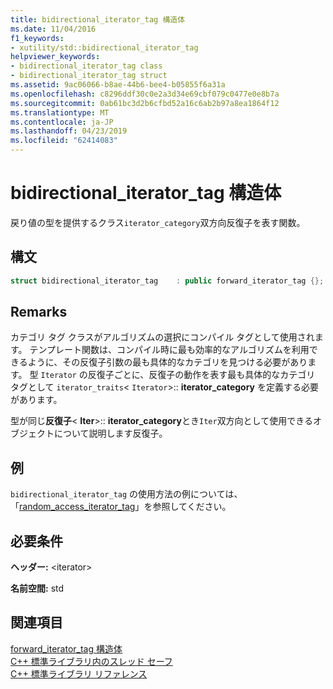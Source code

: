 ```yaml
---
title: bidirectional_iterator_tag 構造体
ms.date: 11/04/2016
f1_keywords:
- xutility/std::bidirectional_iterator_tag
helpviewer_keywords:
- bidirectional_iterator_tag class
- bidirectional_iterator_tag struct
ms.assetid: 9ac06066-b8ae-44b6-bee4-b05855f6a31a
ms.openlocfilehash: c8296ddf30c0e2a3d34e69cbf079c0477e0e8b7a
ms.sourcegitcommit: 0ab61bc3d2b6cfbd52a16c6ab2b97a8ea1864f12
ms.translationtype: MT
ms.contentlocale: ja-JP
ms.lasthandoff: 04/23/2019
ms.locfileid: "62414083"
---
```

# <a name="bidirectionaliteratortag-struct"></a>bidirectional_iterator_tag 構造体

戻り値の型を提供するクラス`iterator_category`双方向反復子を表す関数。

## <a name="syntax"></a>構文

```cpp
struct bidirectional_iterator_tag    : public forward_iterator_tag {};
```

## <a name="remarks"></a>Remarks

カテゴリ タグ クラスがアルゴリズムの選択にコンパイル タグとして使用されます。 テンプレート関数は、コンパイル時に最も効率的なアルゴリズムを利用できるように、その反復子引数の最も具体的なカテゴリを見つける必要があります。 型 `Iterator` の反復子ごとに、反復子の動作を表す最も具体的なカテゴリ タグとして `iterator_traits`< `Iterator`>:: **iterator_category** を定義する必要があります。

型が同じ**反復子**\< **Iter**>:: **iterator_category**とき`Iter`双方向として使用できるオブジェクトについて説明します反復子。

## <a name="example"></a>例

`bidirectional_iterator_tag` の使用方法の例については、「[random_access_iterator_tag](../standard-library/random-access-iterator-tag-struct.md)」を参照してください。

## <a name="requirements"></a>必要条件

**ヘッダー:** \<iterator>

**名前空間:** std

## <a name="see-also"></a>関連項目

[forward_iterator_tag 構造体](../standard-library/forward-iterator-tag-struct.md)<br/>
[C++ 標準ライブラリ内のスレッド セーフ](../standard-library/thread-safety-in-the-cpp-standard-library.md)<br/>
[C++ 標準ライブラリ リファレンス](../standard-library/cpp-standard-library-reference.md)<br/>
